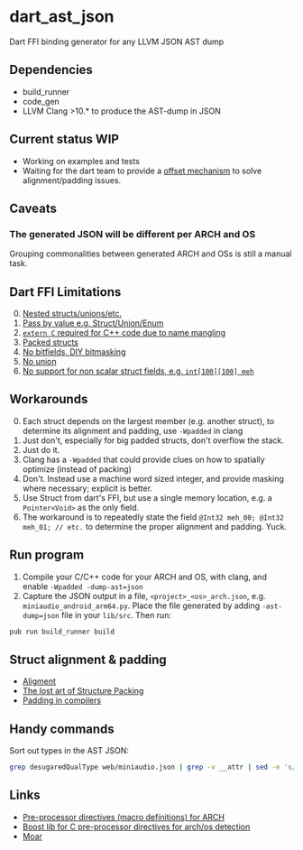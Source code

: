 # dart_ast_json
Dart FFI binding generator for any LLVM JSON AST dump

## Dependencies
* build_runner
* code_gen
* LLVM Clang >10.* to produce the AST-dump in JSON

## Current status WIP
* Working on examples and tests
* Waiting for the dart team to provide a [offset mechanism](https://github.com/dart-lang/sdk/issues/35763) to solve alignment/padding issues.

## Caveats
### The generated JSON will be different per ARCH and OS
Grouping commonalities between generated ARCH and OSs is still a manual task.

## Dart FFI Limitations
0. [Nested structs/unions/etc.](https://github.com/dart-lang/sdk/issues/37271#issuecomment-502946889) 
1. [Pass by value e.g. Struct/Union/Enum](https://github.com/dart-lang/sdk/issues/36730)
2. [`extern C` required for C++ code due to name mangling](https://flutter.dev/docs/development/platform-integration/c-interop#step-2-add-cc-sources)
3. [Packed structs](https://github.com/dart-lang/sdk/issues/38158)
4. [No bitfields, DIY bitmasking](https://github.com/dart-lang/sdk/issues/38954)
5. [No union](https://github.com/dart-lang/sdk/issues/38491)
6. [No support for non scalar struct fields, e.g. `int[100][100] meh`](https://github.com/timsneath/dart_console/blob/28f333aff8f508d10c0bf8431b54bbb813584cbd/lib/src/ffi/unix/termios.dart#L87-L127)

## Workarounds
0. Each struct depends on the largest member (e.g. another struct), to determine its alignment and padding, use `-Wpadded` in clang
1. Just don't, especially for big padded structs, don't overflow the stack.
2. Just do it.
3. Clang has a `-Wpadded` that could provide clues on how to spatially optimize (instead of packing)
4. Don't. Instead use a machine word sized integer, and provide masking where necessary; explicit is better.
5. Use Struct from dart's FFI, but use a single memory location, e.g. a `Pointer<Void>` as the only field.
6. The workaround is to repeatedly state the field `@Int32 meh_00; @Int32 meh_01; // etc.` to determine the proper alignment and padding. Yuck. 

## Run program

1. Compile your C/C++ code for your ARCH and OS, with clang, and enable `-Wpadded -dump-ast=json`
2. Capture the JSON output in a file, `<project>_<os>_arch.json`, e.g. `miniaudio_android_arm64.py`.
Place the file generated by adding `-ast-dump=json` file in your `lib/src`.
Then run:

```bash
pub run build_runner build
```

## Struct alignment & padding

* [Aligment](https://github.com/dart-lang/sdk/blob/master/pkg/vm/lib/transformations/ffi.dart)
* [The lost art of Structure Packing](http://www.catb.org/esr/structure-packing/)
* [Padding in compilers](https://metricpanda.com/rival-fortress-update-35-avoiding-automatic-structure-padding-in-c/)

## Handy commands

Sort out types in the AST JSON:
```bash
grep desugaredQualType web/miniaudio.json | grep -v __attr | sed -e 's/^[ \t]*//' | sort | uniq | less
```

## Links
* [Pre-processor directives (macro definitions) for ARCH](https://sourceforge.net/p/predef/wiki/Architectures/)
* [Boost lib for C pre-processor directives for arch/os detection](https://www.boost.org/doc/libs/1_72_0/doc/html/predef.html)
* [Moar](https://stackoverflow.com/questions/142508/how-do-i-check-os-with-a-preprocessor-directive)


